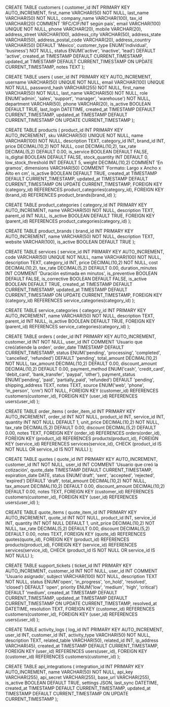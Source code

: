 
CREATE TABLE customers (
    customer_id INT PRIMARY KEY AUTO_INCREMENT,
    first_name VARCHAR(50) NOT NULL,
    last_name VARCHAR(50) NOT NULL,
    company_name VARCHAR(100),
    tax_id VARCHAR(20) COMMENT 'RFC/CIF/NIT según país',
    email VARCHAR(100) UNIQUE NOT NULL,
    phone VARCHAR(20),
    mobile VARCHAR(20),
    address_street VARCHAR(100),
    address_city VARCHAR(50),
    address_state VARCHAR(50),
    address_postal_code VARCHAR(20),
    address_country VARCHAR(50) DEFAULT 'México',
    customer_type ENUM('individual', 'business') NOT NULL,
    status ENUM('active', 'inactive', 'lead') DEFAULT 'active',
    created_at TIMESTAMP DEFAULT CURRENT_TIMESTAMP,
    updated_at TIMESTAMP DEFAULT CURRENT_TIMESTAMP ON UPDATE CURRENT_TIMESTAMP,
    notes TEXT
);

CREATE TABLE users (
    user_id INT PRIMARY KEY AUTO_INCREMENT,
    username VARCHAR(50) UNIQUE NOT NULL,
    email VARCHAR(100) UNIQUE NOT NULL,
    password_hash VARCHAR(255) NOT NULL,
    first_name VARCHAR(50) NOT NULL,
    last_name VARCHAR(50) NOT NULL,
    role ENUM('admin', 'sales', 'support', 'manager', 'warehouse') NOT NULL,
    department VARCHAR(50),
    phone VARCHAR(20),
    is_active BOOLEAN DEFAULT TRUE,
    last_login DATETIME,
    created_at TIMESTAMP DEFAULT CURRENT_TIMESTAMP,
    updated_at TIMESTAMP DEFAULT CURRENT_TIMESTAMP ON UPDATE CURRENT_TIMESTAMP
);

CREATE TABLE products (
    product_id INT PRIMARY KEY AUTO_INCREMENT,
    sku VARCHAR(50) UNIQUE NOT NULL,
    name VARCHAR(100) NOT NULL,
    description TEXT,
    category_id INT,
    brand_id INT,
    price DECIMAL(10,2) NOT NULL,
    cost DECIMAL(10,2),
    tax_rate DECIMAL(5,2) DEFAULT 0.00,
    is_service BOOLEAN DEFAULT FALSE,
    is_digital BOOLEAN DEFAULT FALSE,
    stock_quantity INT DEFAULT 0,
    low_stock_threshold INT DEFAULT 5,
    weight DECIMAL(10,2) COMMENT 'En gramos',
    dimensions VARCHAR(50) COMMENT 'Formato: Largo x Ancho x Alto en cm',
    is_active BOOLEAN DEFAULT TRUE,
    created_at TIMESTAMP DEFAULT CURRENT_TIMESTAMP,
    updated_at TIMESTAMP DEFAULT CURRENT_TIMESTAMP ON UPDATE CURRENT_TIMESTAMP,
    FOREIGN KEY (category_id) REFERENCES product_categories(category_id),
    FOREIGN KEY (brand_id) REFERENCES product_brands(brand_id)
);

CREATE TABLE product_categories (
    category_id INT PRIMARY KEY AUTO_INCREMENT,
    name VARCHAR(50) NOT NULL,
    description TEXT,
    parent_id INT NULL,
    is_active BOOLEAN DEFAULT TRUE,
    FOREIGN KEY (parent_id) REFERENCES product_categories(category_id)
);

CREATE TABLE product_brands (
    brand_id INT PRIMARY KEY AUTO_INCREMENT,
    name VARCHAR(50) NOT NULL,
    description TEXT,
    website VARCHAR(100),
    is_active BOOLEAN DEFAULT TRUE
);

CREATE TABLE services (
    service_id INT PRIMARY KEY AUTO_INCREMENT,
    code VARCHAR(50) UNIQUE NOT NULL,
    name VARCHAR(100) NOT NULL,
    description TEXT,
    category_id INT,
    price DECIMAL(10,2) NOT NULL,
    cost DECIMAL(10,2),
    tax_rate DECIMAL(5,2) DEFAULT 0.00,
    duration_minutes INT COMMENT 'Duración estimada en minutos',
    is_preventive BOOLEAN DEFAULT FALSE,
    is_corrective BOOLEAN DEFAULT FALSE,
    is_active BOOLEAN DEFAULT TRUE,
    created_at TIMESTAMP DEFAULT CURRENT_TIMESTAMP,
    updated_at TIMESTAMP DEFAULT CURRENT_TIMESTAMP ON UPDATE CURRENT_TIMESTAMP,
    FOREIGN KEY (category_id) REFERENCES service_categories(category_id)
);

CREATE TABLE service_categories (
    category_id INT PRIMARY KEY AUTO_INCREMENT,
    name VARCHAR(50) NOT NULL,
    description TEXT,
    parent_id INT NULL,
    is_active BOOLEAN DEFAULT TRUE,
    FOREIGN KEY (parent_id) REFERENCES service_categories(category_id)
);

CREATE TABLE orders (
    order_id INT PRIMARY KEY AUTO_INCREMENT,
    customer_id INT NOT NULL,
    user_id INT COMMENT 'Usuario que creó/atiende la orden',
    order_date TIMESTAMP DEFAULT CURRENT_TIMESTAMP,
    status ENUM('pending', 'processing', 'completed', 'cancelled', 'refunded') DEFAULT 'pending',
    total_amount DECIMAL(10,2) NOT NULL,
    tax_amount DECIMAL(10,2) DEFAULT 0.00,
    discount_amount DECIMAL(10,2) DEFAULT 0.00,
    payment_method ENUM('cash', 'credit_card', 'debit_card', 'bank_transfer', 'paypal', 'other'),
    payment_status ENUM('pending', 'paid', 'partially_paid', 'refunded') DEFAULT 'pending',
    shipping_address TEXT,
    notes TEXT,
    source ENUM('web', 'phone', 'in_person', 'crm') NOT NULL,
    FOREIGN KEY (customer_id) REFERENCES customers(customer_id),
    FOREIGN KEY (user_id) REFERENCES users(user_id)
);

CREATE TABLE order_items (
    order_item_id INT PRIMARY KEY AUTO_INCREMENT,
    order_id INT NOT NULL,
    product_id INT,
    service_id INT,
    quantity INT NOT NULL DEFAULT 1,
    unit_price DECIMAL(10,2) NOT NULL,
    tax_rate DECIMAL(5,2) DEFAULT 0.00,
    discount DECIMAL(5,2) DEFAULT 0.00,
    notes TEXT,
    FOREIGN KEY (order_id) REFERENCES orders(order_id),
    FOREIGN KEY (product_id) REFERENCES products(product_id),
    FOREIGN KEY (service_id) REFERENCES services(service_id),
    CHECK (product_id IS NOT NULL OR service_id IS NOT NULL)
);

CREATE TABLE quotes (
    quote_id INT PRIMARY KEY AUTO_INCREMENT,
    customer_id INT NOT NULL,
    user_id INT COMMENT 'Usuario que creó la cotización',
    quote_date TIMESTAMP DEFAULT CURRENT_TIMESTAMP,
    expiration_date DATE,
    status ENUM('draft', 'sent', 'accepted', 'rejected', 'expired') DEFAULT 'draft',
    total_amount DECIMAL(10,2) NOT NULL,
    tax_amount DECIMAL(10,2) DEFAULT 0.00,
    discount_amount DECIMAL(10,2) DEFAULT 0.00,
    notes TEXT,
    FOREIGN KEY (customer_id) REFERENCES customers(customer_id),
    FOREIGN KEY (user_id) REFERENCES users(user_id)
);

CREATE TABLE quote_items (
    quote_item_id INT PRIMARY KEY AUTO_INCREMENT,
    quote_id INT NOT NULL,
    product_id INT,
    service_id INT,
    quantity INT NOT NULL DEFAULT 1,
    unit_price DECIMAL(10,2) NOT NULL,
    tax_rate DECIMAL(5,2) DEFAULT 0.00,
    discount DECIMAL(5,2) DEFAULT 0.00,
    notes TEXT,
    FOREIGN KEY (quote_id) REFERENCES quotes(quote_id),
    FOREIGN KEY (product_id) REFERENCES products(product_id),
    FOREIGN KEY (service_id) REFERENCES services(service_id),
    CHECK (product_id IS NOT NULL OR service_id IS NOT NULL)
);

CREATE TABLE support_tickets (
    ticket_id INT PRIMARY KEY AUTO_INCREMENT,
    customer_id INT NOT NULL,
    user_id INT COMMENT 'Usuario asignado',
    subject VARCHAR(100) NOT NULL,
    description TEXT NOT NULL,
    status ENUM('open', 'in_progress', 'on_hold', 'resolved', 'closed') DEFAULT 'open',
    priority ENUM('low', 'medium', 'high', 'critical') DEFAULT 'medium',
    created_at TIMESTAMP DEFAULT CURRENT_TIMESTAMP,
    updated_at TIMESTAMP DEFAULT CURRENT_TIMESTAMP ON UPDATE CURRENT_TIMESTAMP,
    resolved_at DATETIME,
    resolution TEXT,
    FOREIGN KEY (customer_id) REFERENCES customers(customer_id),
    FOREIGN KEY (user_id) REFERENCES users(user_id)
);

CREATE TABLE activity_logs (
    log_id INT PRIMARY KEY AUTO_INCREMENT,
    user_id INT,
    customer_id INT,
    activity_type VARCHAR(50) NOT NULL,
    description TEXT,
    related_table VARCHAR(50),
    related_id INT,
    ip_address VARCHAR(45),
    created_at TIMESTAMP DEFAULT CURRENT_TIMESTAMP,
    FOREIGN KEY (user_id) REFERENCES users(user_id),
    FOREIGN KEY (customer_id) REFERENCES customers(customer_id)
);

CREATE TABLE api_integrations (
    integration_id INT PRIMARY KEY AUTO_INCREMENT,
    name VARCHAR(50) NOT NULL,
    api_key VARCHAR(255),
    api_secret VARCHAR(255),
    base_url VARCHAR(255),
    is_active BOOLEAN DEFAULT TRUE,
    settings JSON,
    last_sync DATETIME,
    created_at TIMESTAMP DEFAULT CURRENT_TIMESTAMP,
    updated_at TIMESTAMP DEFAULT CURRENT_TIMESTAMP ON UPDATE CURRENT_TIMESTAMP
);

